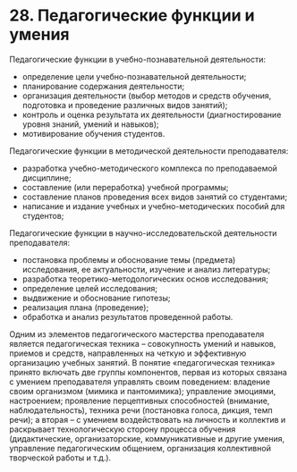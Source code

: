 # 28. Педагогические функции и умения

Педагогические функции в учебно-познавательной деятельности:

- определение цели учебно-познавательной деятельности; 
- планирование содержания деятельности; 
- организация деятельности (выбор методов и средств обучения, подготовка и проведение различных видов занятий);
- контроль и оценка результата их деятельности (диагностирование уровня знаний, умений и навыков); 
- мотивирование обучения студентов.

Педагогические функции в методической деятельности преподавателя: 

- разработка учебно-методического комплекса по преподаваемой  дисциплине; 
- составление (или переработка) учебной программы; 
- составление планов проведения всех видов занятий со студентами; 
- написание и издание учебных и учебно-методических пособий для студентов;

Педагогические функции в научно-исследовательской деятельности преподавателя:

- постановка проблемы и обоснование темы (предмета) исследования, ее актуальности, изучение и анализ литературы; 
- разработка теоретико-методологических основ исследования; 
- определение целей исследования;
- выдвижение и обоснование гипотезы; 
- реализация плана (проведение); 
- обработка и анализ результатов проведенной работы.

Одним из элементов педагогического мастерства преподавателя является педагогическая техника – совокупность умений и навыков, приемов и средств, направленных на четкую и эффективную организацию учебных занятий. В понятие «педагогическая техника» принято включать две группы компонентов, первая из которых связана с умением преподавателя управлять своим поведением: владение своим организмом (мимика и пантомимика); управление эмоциями, настроением; проявление перцептивных способностей (внимание, наблюдательность), техника речи (постановка голоса, дикция, темп речи); а вторая – с умением воздействовать на личность и коллектив и раскрывает технологическую сторону процесса обучения (дидактические, организаторские, коммуникативные и другие умения, управление педагогическим общением, организация коллективной творческой работы и т.д.).